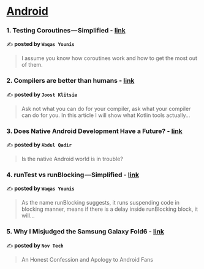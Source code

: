
<h1><a href=https://medium.com/tag/android/recommended target="_blank" rel="noopener noreferrer">Android</a></h1>
<h3>1. Testing Coroutines — Simplified - <a href="https://medium.com/@waqasyounis334/testing-coroutines-simplified-ace686331bda" target="_blank" rel="noopener noreferrer">link</a></h3>

✍️ **posted by `Waqas Younis`**

<blockquote>I assume you know how coroutines work and how to get the most out of them.</blockquote>

<h3>2. Compilers are better than humans - <a href="https://medium.com/@joostklitsie/compilers-are-better-than-humans-216e84e2dda4" target="_blank" rel="noopener noreferrer">link</a></h3>

✍️ **posted by `Joost Klitsie`**

<blockquote>Ask not what you can do for your compiler, ask what your compiler can do for you. In this article I will show what Kotlin tools actually…</blockquote>

<h3>3. Does Native Android Development Have a Future? - <a href="https://medium.com/@abdulqadirtr/does-native-android-development-have-a-future-28d05e5f11eb" target="_blank" rel="noopener noreferrer">link</a></h3>

✍️ **posted by `Abdul Qadir`**

<blockquote>Is the native Android world is in trouble?</blockquote>

<h3>4. runTest vs runBlocking — Simplified - <a href="https://medium.com/@waqasyounis334/runtest-vs-runblocking-simplified-fa0108c4641d" target="_blank" rel="noopener noreferrer">link</a></h3>

✍️ **posted by `Waqas Younis`**

<blockquote>As the name runBlocking suggests, it runs suspending code in blocking manner, means if there is a delay inside runBlocking block, it will…</blockquote>

<h3>5. Why I Misjudged the Samsung Galaxy Fold6 - <a href="https://medium.com/deep-sweet-valuable/why-i-misjudged-the-samsung-galaxy-fold6-366c3665d27f" target="_blank" rel="noopener noreferrer">link</a></h3>

✍️ **posted by `Nov Tech`**

<blockquote>An Honest Confession and Apology to Android Fans</blockquote>

